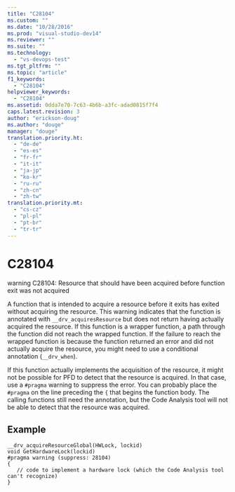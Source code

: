 ```yaml
---
title: "C28104"
ms.custom: ""
ms.date: "10/28/2016"
ms.prod: "visual-studio-dev14"
ms.reviewer: ""
ms.suite: ""
ms.technology: 
  - "vs-devops-test"
ms.tgt_pltfrm: ""
ms.topic: "article"
f1_keywords: 
  - "C28104"
helpviewer_keywords: 
  - "C28104"
ms.assetid: 0dda7e70-7c63-4b6b-a3fc-adad0815f7f4
caps.latest.revision: 3
author: "erickson-doug"
ms.author: "douge"
manager: "douge"
translation.priority.ht: 
  - "de-de"
  - "es-es"
  - "fr-fr"
  - "it-it"
  - "ja-jp"
  - "ko-kr"
  - "ru-ru"
  - "zh-cn"
  - "zh-tw"
translation.priority.mt: 
  - "cs-cz"
  - "pl-pl"
  - "pt-br"
  - "tr-tr"
---
```

# C28104
warning C28104: Resource that should have been acquired before function exit was not acquired  
  
 A function that is intended to acquire a resource before it exits has exited without acquiring the resource. This warning indicates that the function is annotated with `__drv_acquiresResource` but does not return having actually acquired the resource. If this function is a wrapper function, a path through the function did not reach the wrapped function. If the failure to reach the wrapped function is because the function returned an error and did not actually acquire the resource, you might need to use a conditional annotation (`__drv_when`).  
  
 If this function actually implements the acquisition of the resource, it might not be possible for PFD to detect that the resource is acquired. In that case, use a `#pragma` warning to suppress the error. You can probably place the `#pragma` on the line preceding the `{` that begins the function body. The calling functions still need the annotation, but the Code Analysis tool will not be able to detect that the resource was acquired.  
  
## Example  
  
```  
__drv_acquireResourceGlobal(HWLock, lockid)  
void GetHardwareLock(lockid)  
#pragma warning (suppress: 28104)  
{  
   // code to implement a hardware lock (which the Code Analysis tool can't recognize)  
}  
```